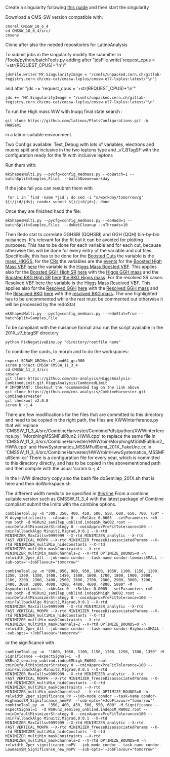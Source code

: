 Create a singularity following [this guide](https://gitlab.cern.ch/cms-cat/cmssw-lxplus/-/blob/master/README.md#usage) and then start the singularity 

Download a CMS-SW version compatible with:
```
cmsrel CMSSW_10_6_4
cd CMSSW_10_6_4/src/
cmsenv
```
Clone after also the needed repositories for LatinoAnalysis  

To submit jobs in the singularity modify the submitter in /Tools/python/batchTools.py adding after "jdsFile.write('request_cpus = '+str(REQUEST_CPUS)+'\n')"
```
jdsFile.write('MY.SingularityImage = "/cvmfs/unpacked.cern.ch/gitlab-registry.cern.ch/cms-cat/cmssw-lxplus/cmssw-el7-lxplus:latest/"\n')
```
and after "jds += 'request_cpus = '+str(REQUEST_CPUS)+'\n'"
```
jds += 'MY.SingularityImage = "/cvmfs/unpacked.cern.ch/gitlab-registry.cern.ch/cms-cat/cmssw-lxplus/cmssw-el7-lxplus:latest/"\n' 
```
To run the High mass WW with lnuqq final state search :
```
git clone https://github.com/latinos/PlotsConfigurations.git -b HWWSemi
```

in a latino-suitable environment.

Two Configs available: Test_Debug with lots of variables, electrons and muons split and inclusive in the two leptons type and _v7_BTagSF with the configuration ready for the fit with inclusive leptons  

Run them with:
```
mkShapesMulti.py --pycfg=config_medmass.py --doBatch=1 --batchSplit=Samples,Files  --batchQueue=workday    
```

If the jobs fail you can resubmit them with 
```
 for i in `find -name *jid`; do sed -i "s/workday/tomorrow/g" ${i/jid/jds}; condor_submit ${i/jid/jds}; done
```

Once they are finished hadd the file:
```
mkShapesMulti.py --pycfg=config_medmass.py --doHadd=1 --batchSplit=Samples,Files  --doNotCleanup --nThreads=10
```
Then Redo stat to correlate GGHSBI (QQHSBI) and GGH (QQH)  bin-by-bin nuisances. It's relevant for the fit but it can be avoided for plotting purposes. This has to be done for each variable and for each cut, because otherwise this will be done for every entry of the variable and cut files. Specifically, this has to be done for the [Boosted Cuts](https://github.com/latinos/PlotsConfigurations/blob/HWWSemi/Configurations/HWWSemiLepHighMass/Fit_v7/2017_v7_BTagSF/cuts_medmass.py#L95-L100) the variable is the [mass_HIGGS](https://github.com/latinos/PlotsConfigurations/blob/HWWSemi/Configurations/HWWSemiLepHighMass/Fit_v7/2017_v7_BTagSF/variables_fit.py#L503-L511), for the [CRs](https://github.com/latinos/PlotsConfigurations/blob/HWWSemi/Configurations/HWWSemiLepHighMass/Fit_v7/2017_v7_BTagSF/cuts_medmass.py#L114-L117) the variables are the [events](https://github.com/latinos/PlotsConfigurations/blob/HWWSemi/Configurations/HWWSemiLepHighMass/Fit_v7/2017_v7_BTagSF/variables_fit.py#L24-L30) for the [Boosted High Mass VBF](https://github.com/latinos/PlotsConfigurations/blob/HWWSemi/Configurations/HWWSemiLepHighMass/Fit_v7/2017_v7_BTagSF/cuts_medmass.py#L31) [here](https://github.com/latinos/PlotsConfigurations/blob/HWWSemi/Configurations/HWWSemiLepHighMass/Fit_v7/2017_v7_BTagSF/cuts_medmass.py#L101-L106) the variable is the [Higgs Mass Boosted VBF](https://github.com/latinos/PlotsConfigurations/blob/HWWSemi/Configurations/HWWSemiLepHighMass/Fit_v7/2017_v7_BTagSF/variables_fit.py#L522-L530). This applies also for the [Boosted GGH High SR](https://github.com/latinos/PlotsConfigurations/blob/HWWSemi/Configurations/HWWSemiLepHighMass/Fit_v7/2017_v7_BTagSF/cuts_medmass.py#L32) [here](https://github.com/latinos/PlotsConfigurations/blob/HWWSemi/Configurations/HWWSemiLepHighMass/Fit_v7/2017_v7_BTagSF/cuts_medmass.py#L101-L106) with the [Higgs GGH mass](https://github.com/latinos/PlotsConfigurations/blob/HWWSemi/Configurations/HWWSemiLepHighMass/Fit_v7/2017_v7_BTagSF/variables_fit.py#L512-L521) and the [Boosted BKG High SR](https://github.com/latinos/PlotsConfigurations/blob/HWWSemi/Configurations/HWWSemiLepHighMass/Fit_v7/2017_v7_BTagSF/cuts_medmass.py#L33) [here](https://github.com/latinos/PlotsConfigurations/blob/HWWSemi/Configurations/HWWSemiLepHighMass/Fit_v7/2017_v7_BTagSF/cuts_medmass.py#L101-L106) [the BKG Higgs mass](https://github.com/latinos/PlotsConfigurations/blob/HWWSemi/Configurations/HWWSemiLepHighMass/Fit_v7/2017_v7_BTagSF/variables_fit.py#L531-L539). For the resolved SR cases: [Resolved VBF](https://github.com/latinos/PlotsConfigurations/blob/HWWSemi/Configurations/HWWSemiLepHighMass/Fit_v7/2017_v7_BTagSF/cuts_medmass.py#L37) [here](https://github.com/latinos/PlotsConfigurations/blob/HWWSemi/Configurations/HWWSemiLepHighMass/Fit_v7/2017_v7_BTagSF/cuts_medmass.py#L108-L113) the variable is the [Higgs Mass Resolved VBF](https://github.com/latinos/PlotsConfigurations/blob/HWWSemi/Configurations/HWWSemiLepHighMass/Fit_v7/2017_v7_BTagSF/variables_fit.py#L550-L557). This applies also for the [Resolved GGH](https://github.com/latinos/PlotsConfigurations/blob/HWWSemi/Configurations/HWWSemiLepHighMass/Fit_v7/2017_v7_BTagSF/cuts_medmass.py#L38) [here](https://github.com/latinos/PlotsConfigurations/blob/HWWSemi/Configurations/HWWSemiLepHighMass/Fit_v7/2017_v7_BTagSF/cuts_medmass.py#L108-L113) with the [Resolved GGH mass](https://github.com/latinos/PlotsConfigurations/blob/HWWSemi/Configurations/HWWSemiLepHighMass/Fit_v7/2017_v7_BTagSF/variables_fit.py#L558-L565) and the [Resolved BKG](https://github.com/latinos/PlotsConfigurations/blob/HWWSemi/Configurations/HWWSemiLepHighMass/Fit_v7/2017_v7_BTagSF/cuts_medmass.py#L39) [here](https://github.com/latinos/PlotsConfigurations/blob/HWWSemi/Configurations/HWWSemiLepHighMass/Fit_v7/2017_v7_BTagSF/cuts_medmass.py#L108-L113) with the [resolved BKG mass](https://github.com/latinos/PlotsConfigurations/blob/HWWSemi/Configurations/HWWSemiLepHighMass/Fit_v7/2017_v7_BTagSF/variables_fit.py#L566-L573). The one highlighted has to be uncommented while the rest must be commented out otherwise it will be processed by the redoStat

```
mkShapesMulti.py --pycfg=config_medmass.py --redoStat=True --batchSplit=Samples,File
```
To be compliant with the nuisance format also run the script available in the 201X_v7_btagSF directory
```
python FixNegativeBins.py "directory/rootfile name"
```

To combine the cards, to morph and to do the workspaces:
```
export SCRAM_ARCH=slc7_amd64_gcc900
scram project CMSSW CMSSW_11_3_4
cd CMSSW_11_3_4/src
cmsenv
git clone https://github.com/cms-analysis/HiggsAnalysis-CombinedLimit.git HiggsAnalysis/CombinedLimit
# IMPORTANT: Checkout the recommended tag on the link above
git clone https://github.com/cms-analysis/CombineHarvester.git CombineHarvester
git checkout v2.0.0
scram b -j 4
```
There are few modifications for the files that are committed to this directory and need to be copied in the right path, the files are XWWInterference.py that will replace 'CMSSW_11_3_4/src/CombineHarvester/CombinePdfs/python/XWWInterference.py', 'MorphingMSSMFullRun2_HWW.cpp' to replace the same file in 'CMSSW_11_3_4/src/CombineHarvester/HWW/bin/MorphingMSSMFullRun2_HWW.cpp' and HwwSystematics_MSSMFullSemi_201X_FakeUnc.cc in 'CMSSW_11_3_4/src/CombineHarvester/HWW/bin/HwwSystematics_MSSMFullSemi.cc' 
There is a configuration file for every year, which is committed to this directory directly, and has to be copied in  the abovementioned path and then compile with the usual 'scram b -j 4'

In the HWW directory copy also the bash file doSemilep_201X.sh that is here and then doWorkspace.sh

The different width needs to be specified in [this line](https://github.com/latinos/PlotsConfigurations/blob/HWWSemi/Configurations/HWWSemiLepHighMass/Fit_v7/MorphingMSSMFullRun2_HWW.cpp#L61) 
From a combine suitable version such as CMSSW_11_3_4 with the latest package of Combine compliant submit the limits with the combine options. 
```
combineTool.py -m "300, 350, 400, 450, 500, 550, 600, 650, 700, 750" -M AsymptoticLimits --rAbsAcc 0 --rRelAcc 0.0005 --setParameters r=0 --run both -d WSRun2_semilep_unblind.indepSM_RW002.root --cminDefaultMinimizerStrategy 0 --cminApproxPreFitTolerance=100 --cminFallbackAlgo Minuit2,Migrad,0:0.1 --X-rtd MINIMIZER_MaxCalls=9999999 --X-rtd MINIMIZER_analytic --X-rtd FAST_VERTICAL_MORPH --X-rtd MINIMIZER_freezeDisassociatedParams --X-rtd MINIMIZER_multiMin_hideConstants --X-rtd MINIMIZER_multiMin_maskConstraints --X-rtd MINIMIZER_multiMin_maskChannels=2 --X-rtd OPTIMIZE_BOUNDS=0 -n relwidth_2per_All --job-mode condor --task-name condor-lowmassSMALL --sub-opts='+JobFlavour="tomorrow"'

combineTool.py -m "800, 850, 900, 950, 1000, 1050, 1100, 1150, 1200, 1250, 1300, 1350, 1400, 1450, 1500, 1600, 1700, 1800, 1900, 2000, 2100, 2200, 2300, 2400, 2500, 2600, 2700, 2800, 2900, 3000, 3200, 3400, 3600, 3800, 4000, 4200, 4400, 4600, 4800, 5000" -M AsymptoticLimits --rAbsAcc 0 --rRelAcc 0.0005 --setParameters r=0 --run both -d WSRun2_semilep_unblind.indepSMhigh_RW002.root --cminDefaultMinimizerStrategy 0 --cminApproxPreFitTolerance=100 --cminFallbackAlgo Minuit2,Migrad,0:0.1 --X-rtd MINIMIZER_MaxCalls=9999999 --X-rtd MINIMIZER_analytic --X-rtd FAST_VERTICAL_MORPH --X-rtd MINIMIZER_freezeDisassociatedParams --X-rtd MINIMIZER_multiMin_hideConstants --X-rtd MINIMIZER_multiMin_maskConstraints --X-rtd MINIMIZER_multiMin_maskChannels=2 --X-rtd OPTIMIZE_BOUNDS=0 -n relwidth_2per_All --job-mode condor --task-name condor-HighmassSMALL --sub-opts='+JobFlavour="tomorrow"'
```
or the significance with
```
combineTool.py -m  "1000, 1050, 1100, 1150, 1200, 1250, 1300, 1350" -M Significance --expectSignal=1  -d WSRun2_semilep_unblind.indepSMhigh_RW002.root --cminDefaultMinimizerStrategy 0 --cminApproxPreFitTolerance=100 --cminFallbackAlgo Minuit2,Migrad,0:0.1 --X-rtd MINIMIZER_MaxCalls=9999999 --X-rtd MINIMIZER_analytic --X-rtd FAST_VERTICAL_MORPH --X-rtd MINIMIZER_freezeDisassociatedParams --X-rtd MINIMIZER_multiMin_hideConstants --X-rtd MINIMIZER_multiMin_maskConstraints --X-rtd MINIMIZER_multiMin_maskChannels=2  --X-rtd OPTIMIZE_BOUNDS=0 -n relwidth_2per_significance_PV --job-mode condor --task-name condor-HighmassSM_Significance_newPV  --sub-opts='+JobFlavour="tomorrow"'
combineTool.py -m  "350, 400, 450, 500, 550, 600" -M Significance --expectSignal=1  -d WSRun2_semilep_unblind.indepSM_RW002.root --cminDefaultMinimizerStrategy 0 --cminApproxPreFitTolerance=100 --cminFallbackAlgo Minuit2,Migrad,0:0.1 --X-rtd MINIMIZER_MaxCalls=9999999 --X-rtd MINIMIZER_analytic --X-rtd FAST_VERTICAL_MORPH --X-rtd MINIMIZER_freezeDisassociatedParams --X-rtd MINIMIZER_multiMin_hideConstants --X-rtd MINIMIZER_multiMin_maskConstraints --X-rtd MINIMIZER_multiMin_maskChannels=2 --X-rtd OPTIMIZE_BOUNDS=0 -n relwidth_2per_significance_noPV --job-mode condor --task-name condor-LowmassSM_Significance_new_NoPV --sub-opts='+JobFlavour="tomorrow"'
```
